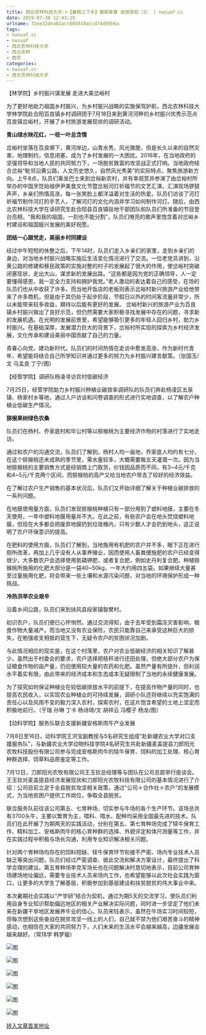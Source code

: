 ```yaml
---
title: 西北农林科技大学->【暑期三下乡】磨砺青春 收获真知（2） | nwsuaf.cc
date: 2019-07-30 12:43:19
urlname: 32ee324ea83acc605610accd74d95b6a
tags: 
- nwsuaf.cc
- nwsuaf
- 西北农林科技大学
- 西北农林
- 西农
categories:
- nwsuaf.cc
- 西北农林科技大学
---
```



【林学院】乡村振兴谋发展 走进大美岔峪村

为了更好地助力祖国乡村振兴，为乡村振兴战略的实施保驾护航，西北农林科技大学林学院赴合阳百良镇乡村调研团于7月18日来到黄河河畔的乡村振兴优秀示范点百良镇岔峪村，开展了乡村旅游发展现状的调研活动。

**青山绿水映花红，一枝一叶总含情**

岔峪村坐落在百良塬下，黄河岸边，山青水秀，风光旖旎，但是长久以来的自然灾害，地理制约，信息闭塞，成为了乡村发展的一大困扰。2016年，在当地政府的坚强领导和当地人民的共同努力下，一场脱贫致富的攻坚战正式打响。当地政府结合岔裕“毗邻沿黄公路，人文历史悠久，自然风光秀美”的实际特点，聚焦旅游新方向。上午8点，队员们乘坐巴士来到岔裕新农村，并有幸观赏并参演了由岔裕村所举办的中国烹饪始祖伊尹美食文化节暨岔裕河灯祈福节的文艺汇演，汇演现场锣鼓声声，乡亲们热情高涨，每一张笑脸上都洋溢着对生活的热爱。队员们访谈了河灯祈福节制作河灯的手艺人，了解河灯的文化内涵并学习如何制作河灯。随后，由西北农林科技大学在读研究生赴合阳县百良镇驻地干部团队和队员们所准备的节目登台亮相，“我和我的祖国，一刻也不能分割”，队员们嘹亮的歌声里饱含着对岔峪乡村建设和祖国振兴发展的美好祝愿。

**团结一心跟党走，美丽乡村同建设**

经过中午短短的休整之后，下午14时，队员们走入乡亲们的家里，走到乡亲们的身边，对当地乡村振兴战略实施后生活变化情况进行了交流。一位老党员讲到，沿黄公路的修建和移民政策的实施对整的村子的发展起了很大的作用，使岔峪村突破闭塞现状，走出大山，谋求新的发展出路。“这些都是因为党的正确领导，人一定要懂得感恩，我一定全力支持和拥护我党。”老人激动的表达着自己的感受，在场的队员们也从中收获了许多。而当地开饭店的老板则表示岔裕村新兴旅游产业给他带来了许多商机，但是由于其仍处于起步阶段，节假日以外的时间客流量非常少，所以未能带来较多收益，期待以后能有更好的发展。 岔峪村新兴的旅游产业为百良镇乡村振兴做出了良好示范，但仍然需要大家积极寻找发展中存在的问题，寻求新的发展机遇。在光明的发展前景里，希望能够吸引更多的年轻人回归乡村，助力乡村振兴。在基础深厚，发展潜力巨大的背景下，岔裕村所实现的探索为乡村经济发展，文化传承和建设美丽中国贡献了自己的力量。

青春心向党，建功新时代。队员们的时间热情在走访中愈发高涨，作为新时代青年，希望能将结合自己所学知识并通过更多的努力为乡村振兴建言献策。（张国玉/文 马孟良 丁宁/图）

【经管学院】调研队杨凌寻访农村低碳经济

7月25日，经管学院助力乡村振兴种植业碳效率调研队的队员们奔赴杨凌区五泉镇、杨家村乡等地，通过入户访谈和问卷调查的形式进行实地调查，以了解农户种植业低碳生产情况。

**猕猴果树绿色农桑**

队员们在杨村、乔家底村和毕公村等以猕猴桃为主要经济作物的村落进行了实地走访。

通过和农户的沟通交流，队员们了解到，杨村人均一亩地，乔家底人均约有七分，在这个猕猴桃还未成熟的季节里，需水量较多，大概需要每五天灌溉一次。因为当地猕猴桃的主要销售方式是经销商上门取货，价钱因品质而不同，有3~4元/千克和4~5元/千克两个区间，而猕猴桃的高产又给当地农户带去了较好的经济效益。

在了解过农户生产销售的基本状况后，队员们又开始详细了解关于种植业碳排放的一系列问题。

在地膜使用量方面，队员们发现猕猴桃种植只有一部分用到了塑料地膜，主要在冬天使用，一年中塑料地膜用量并不大。在此之前，有些农户会在地头焚烧塑料地膜，但现在大多都会把废弃地膜扔到垃圾桶内，只有少数人才会扔到地头，这正说明了农户环保意识的提高。

在肥料的使用方面，队员们了解到，当地施用有机肥的农户并不多，眼下正在进行厕所改革，再加上几乎没有人从事养殖业，因而使用人畜粪便施肥的农户已经变得很少，大多数农户会选择使用氮磷钾肥，或者复合肥，例如史丹利复合肥。种植猕猴桃所施用的化肥大部分是一袋40~50kg，一年大约用四五袋。如果继续大量甚至过量施用化肥，将会带来一些土壤和水源污染问题，对当地的环境保护形成一种挑战。

**冷热洪旱农业艰辛**

沿着乡间公路，队员们来到扶风县段家镇昝樊村。

初识农户，队员们便已心怀恻然。通过交流得知，由于去年受到霜冻灾害影响，粮食作物大量减产。而当地又没有农业保险，农民只能靠自己来承受这种巨大的损失，在勉强收支相抵的营生下，无疑令农户的贫困状况加剧。

与此情况相应的现实是，在这个村落里，农户对农业低碳经济的相关知识了解甚少。虽然出于村委会的要求，农户选择把秸秆进行还田处理，但绝大部分农户为保证粮食作物的亩产量，仍旧使用较大量的农药和化肥。虽然产量有所提升，但利润水平着实有限，由此带来的经济成本和生态成本无疑限制了当地的永续健康发展。

为了探究如何保证种植业在较低碳排放水平的前提下，在提高作物产量的同时，也提高农民收入，以实现农业种植业的可持续发展，调研小队还将继续以充实饱满的责任心以及风雨不变的毅力深入农村，探索农村，在这片饱含希望的土地上坚定而积极地前行。（于瑞 孙琳 丁卡 杨诗琦/文 胡祥云 冯樱子 杨龙/图）

【动科学院】服务队联合支援新疆安格斯肉牛产业发展

7月8日至16日，动科学院王洪宝副教授与5名研究生组成“赴新疆农业大学对口支援服务队”，与新疆农业大学动物科技学院4名研究生共赴新疆麦盖提县刀郎阳光农牧科技股份有限公司参与完成安格斯肉牛的犊牛保育、饲料的加工处理、核心育种群选择、饲草料品质鉴定等工作。

7月12日，刀郎阳光农牧有限公司王玉钦总经理等与团队在公司总部举行座谈会。王玉钦对麦盖提县经济发展现状和刀郎阳光农牧科技有限公司的基本情况进行了介绍：公司目前立足于全县脱贫攻坚相关政策，通过"公司＋合作社＋农户"的发展模式，为当地贫困户提供工作岗位，争取全县脱贫。

联合服务队前往该公司第五、七育种场，切实参与牛场的各个生产环节。该场总共有3700头牛，主要以繁育为主，喂料、喂水、配种均采用全国最先进的技术。队员们在此开展了为期两天的实践活动，分别在第五、第七育种场完成了犊牛保育工作、精料加工、安格斯肉牛的核心育种群的选择、外貌评定和体尺测量等工作，并在实践过程中积极与场长沟通，利用专业知识解决相关问题。

针对两个育种场均存在的饲料短缺、犊牛保育环节衔接不严密、场内专业技术人员缺乏等突出问题，队员们经过严密调查、彼此交流和解决方案设计，最终提出了科学合理的建议。第五育种场李克军场长也在问题解决时恳切地表示，目前公司育种场建场地址偏远，需要专业技术人员来场内工作，也希望能够以此次社会实践为窗口，让更多的大学生了解基层，积极参加到基层建设和扶贫脱贫的伟大事业中来。

本次暑期社会实践以“产学研”结合为契机，通过为期5天的交流学习，使队员们利用自身专业知识帮助偏远地区的相关产业解决实际问题，同时进一步坚定了他们未来在新疆干旱地区发展养牛业的信心。队员宋钰表示，虽然在牛场实习时间较短，但每次想到这些奋战在脱贫攻坚一线上的人们，自己就不禁为他们艰苦奋斗的精神感动，也相信在大家的共同努力下，人们未来的生活水平会越来越高，边疆发展会越来越好。（常玮学 韩梦璇）



![图](https://news.nwsuaf.edu.cn/images/content/2019-07/20190730114401028545.png)

![图](https://news.nwsuaf.edu.cn/images/content/2019-07/20190730114344893404.png)

![图](https://news.nwsuaf.edu.cn/images/content/2019-07/20190730113741891393.jpg)

![图](https://news.nwsuaf.edu.cn/images/content/2019-07/20190730113717141252.jpg)

![图](https://news.nwsuaf.edu.cn/images/content/2019-07/20190730113236354164.jpg)

![图](https://news.nwsuaf.edu.cn/images/content/2019-07/20190730113218031059.jpg)

[转入文章首发地址](https://news.nwsuaf.edu.cn/xnxw/91197.htm)